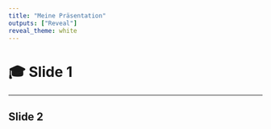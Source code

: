 ```yaml
---
title: "Meine Präsentation"
outputs: ["Reveal"]
reveal_theme: white
---
```


# 🎓 Slide 1

---

## Slide 2